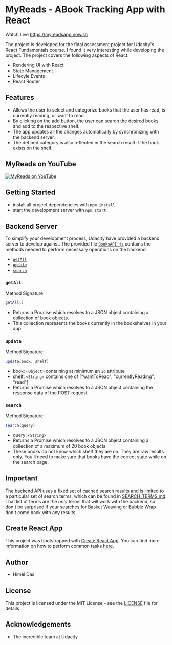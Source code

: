 # MyReads - ABook Tracking App with React
Watch Live https://myreadsapp.now.sh

The project is developed for the final assessment project for Udacity's React Fundamentals course. I found it very interesting while developing the project. The project covers the following aspects of React:
- Rendering UI with React
- State Management
- Lifecyle Events
- React Router

## Features
- Allows the user to select and categorize books that the user has read, is currently reading, or want to read.
- By clicking on the add button, the user can search the desired books and add to the respective shelf.
- The app updates all the changes automatically by synchronizing with the backend server.
- The defined category is also reflected in the search result if the book exists on the shelf.

## MyReads on YouTube
[![MyReads on YouTube](https://img.youtube.com/vi/QFORnFNg1IM/0.jpg)](https://www.youtube.com/watch?v=QFORnFNg1IM)

## Getting Started

* install all project dependencies with `npm install`
* start the development server with `npm start`

## Backend Server

To simplify your development process, Udacity have provided a backend server to develop against. The provided file [`BooksAPI.js`](src/BooksAPI.js) contains the methods needed to perform necessary operations on the backend:

* [`getAll`](#getall)
* [`update`](#update)
* [`search`](#search)

### `getAll`

Method Signature:

```js
getAll()
```

* Returns a Promise which resolves to a JSON object containing a collection of book objects.
* This collection represents the books currently in the bookshelves in your app.

### `update`

Method Signature:

```js
update(book, shelf)
```

* book: `<Object>` containing at minimum an `id` attribute
* shelf: `<String>` contains one of ["wantToRead", "currentlyReading", "read"]  
* Returns a Promise which resolves to a JSON object containing the response data of the POST request

### `search`

Method Signature:

```js
search(query)
```

* query: `<String>`
* Returns a Promise which resolves to a JSON object containing a collection of a maximum of 20 book objects.
* These books do not know which shelf they are on. They are raw results only. You'll need to make sure that books have the correct state while on the search page.

## Important
The backend API uses a fixed set of cached search results and is limited to a particular set of search terms, which can be found in [SEARCH_TERMS.md](SEARCH_TERMS.md). That list of terms are the _only_ terms that will work with the backend, so don't be surprised if your searches for Basket Weaving or Bubble Wrap don't come back with any results.

## Create React App

This project was bootstrapped with [Create React App](https://github.com/facebookincubator/create-react-app). You can find more information on how to perform common tasks [here](https://github.com/facebookincubator/create-react-app/blob/master/packages/react-scripts/template/README.md).

## Author
- Himel Das

## License
This project is licensed under the MIT License - see the [LICENSE](./LICENSE) file for details

## Acknowledgements
- The incredible team at Udacity

